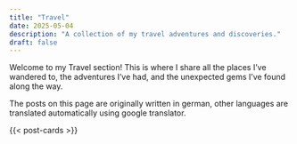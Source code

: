 ```yaml
---
title: "Travel"
date: 2025-05-04
description: "A collection of my travel adventures and discoveries."
draft: false
---
```


Welcome to my Travel section!
This is where I share all the places I’ve wandered to, the adventures I’ve had, and the unexpected gems I’ve found along the way.

The posts on this page are originally written in german, other languages are
translated automatically using google translator.


{{< post-cards >}}
